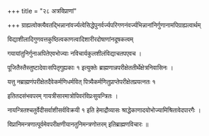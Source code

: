 +++
title = "२८ अत्रविप्राणां"

+++
ग्राह्यत्वोक्त्यैवतद्भिन्नानांवर्ज्यत्वेसिद्धेपुनर्वर्ज्यपरिगणनंवर्ज्यभिन्नानांनिर्गुणानामपिग्राह्यत्वार्थम्

विद्याशीलादिगुणवत्तकुष्ठित्वकाणत्वादिशारीरदोषाणांनदूषकत्वम्

गयायांतुनिर्गुनाअपितेएवभोज्याः नविचार्यकुलशीलंविद्याचतपएवच ।

पूजितैस्तैस्तुष्टादेवाःसपितृगुह्यकाः १ इत्युक्तेः ब्राह्मणान्नपरीक्षेततीर्थेक्षेत्रनिवासिनः ।

यत्तु नब्राह्मणंपरीक्षेतदैवेकर्मणिधर्मवित् पित्र्यैकर्मणितुप्राप्तेपरीक्षेतप्रयत्नतः १

इतितदसंभवपरम् गायत्रीसारमात्रोपिवरंविप्रःसुयन्त्रितः ।

नायन्त्रितश्चतुर्वेदीसर्वाशीसर्वविक्रयी १ इति हेमाद्रौव्यासः श्राद्धेकाणादयोभोज्यामिश्रितावेदपारगैः ।

विप्रानिमन्त्रणात्पूर्वमेवपरीक्षणीयानतुनिमन्त्रणोत्तरम् इतिब्राह्मणविचारः ॥
